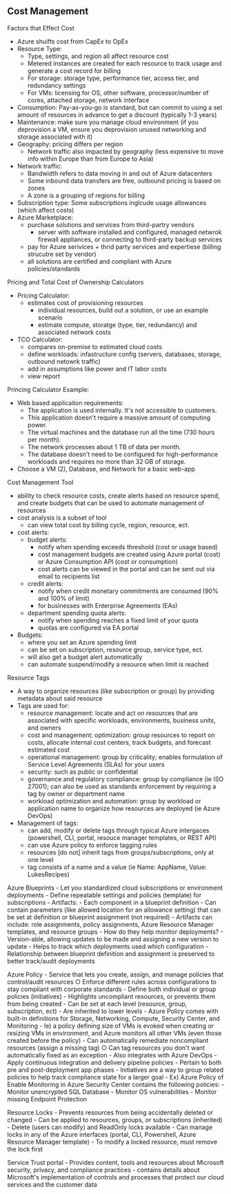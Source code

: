 ## Cost Management

Factors that Effect Cost
- Azure shuifts cost from CapEx to OpEx
- Resource Type:
  - Type, settings, and region all affect resource cost
  - Metered instances are created for each resource to track usage and generate a cost record for billing
  - For storage: storage type, performance tier, access tier, and redundancy settings
  - For VMs: licensing for OS, other software, processor/number of cores, attached storage, network interface
- Consumption: Pay-as-you-go is standard, but can commit to using a set amount of resources in advance to get a discount (typically 1-3 years)
- Maintenance: make sure you manage cloud environment (if you deprovision a VM, ensure you deprovision unused networking and storage associated with it)
- Geography: pricing differs per region
  - Network traffic also impacted by geography (less expensive to move info within Europe than from Europe to Asia)
- Network traffic:
  - Bandwidth refers to data moving in and out of Azure datacenters
  - Some inbound data transfers are free, outbound pricing is based on zones
  - A zone is a grouping of regions for billing
- Subscription type: Some subscriptions inglcude usage allowances (which affect costs)
- Azure Marketplace:
  - purchase solutions and services from third-partry vendors
    - server with software installed and configured, managed netwrok firewall appliances, or connecting to third-party backup services
  - pay for Azure serivices + thrid party services and expertiese (billing strucutre set by vendor)
  - all solutions are certified and compliant with Azure policies/standards

Pricing and Total Cost of Ownership Calculators
- Pricing Calculator:
  - estimates cost of provisioning resources
    - individual resources, build out a solution, or use an example scenario
    - estimate compute, storatge (type, tier, redundancy) and associated network costs
- TCO Calculator:
  - compares on-premise to estimated cloud costs
  - define workloads: infastructure config (servers, databases, storage, outbound netowrk traffic)
  - add in assumptions like power and IT labor costs
  - view report

Princing Calculator Example:
- Web based applicaiton requirements:
  - The application is used internally. It's not accessible to customers.
  - This application doesn't require a massive amount of computing power.
  - The virtual machines and the database run all the time (730 hours per month).
  - The network processes about 1 TB of data per month.
  - The database doesn't need to be configured for high-performance workloads and requires no more than 32 GB of storage.
- Choose a VM (2), Database, and Network for a basic web-app

Cost Management Tool
- ability to check resource costs, create alerts based on resource spend, and create budgets that can be used to automate management of resources
- cost analysis is a subset of tool
  - can view total cost by billing cycle, region, resource, ect.
- cost alerts:
  - budget alerts:
    - notify when spending exceeds threshold (cost or usage based)
    - cost management budgets are created using Azure portal (cost) or Azure Consumption API (cost or consumption)
    - cost alerts can be viewed in the portal and can be sent out via email to recipients list
  - credit alerts:
    - notify when credit monetary commitments are consumed (90% and 100% of limit)
    - for businesses with Enterprise Agreements (EAs)
  - department spending quota alerts:
    - notify when spending reaches a fixed limit of your quota
    - quotas are configured via EA portal
- Budgets:
  - where you set an Azure spending limit
  - can be set on subscription, resource group, service type, ect.
  - will also get a budget alert automatically
  - can automate suspend/modify a resource when limit is reached

Resource Tags
- A way to organize resources (like subscription or group) by providing metadata about said resource
- Tags are used for:
  - resource management: locate and act on resources that are associated with specific workloads, environments, business units, and owners
  - cost and management: optimization: group resources to report on costs, allocate internal cost centers, track budgets, and forecast estimated cost
  - operational management: group by criticality; enables formulation of Service Level Agreements (SLAs) for your users
  - security: such as public or confidential
  - governance and regulatory compliance: group by compliance (ie ISO 27001); can also be used as standards enforcement by requiring a tag by owner or
    department name
  - workload optimization and automation: group by workload or application name to organize how resources are deployed (ie Azure DevOps)
- Management of tags:
  - can add, modify or delete tags through typical Azure intergaces (powershell, CLI, portal, resouce manager templates, or REST API)
  - can use Azure policy to enforce tagging rules
  - resources [do not] inherit tags from groups/subscriptions, only at one level
  - tag consists of a name and a value (ie Name: AppName, Value: LukesRecipes)

Azure Blueprints
	- Let you standardized cloud subscriptions or environment deployments
	- Define repeatable settings and policies (template) for subscriptions
	- Artifacts:
		- Each component in a blueprint definition
		- Can contain parameters (like allowed location for an allowance setting) that can be set at definition or blueprint assignment (not required)
		- Artifacts can include: role assignments, policy assignments, Azure Resource Manager templates, and resource groups
	- How do they help monitor deployments?
		- Version-able, allowing updates to be made and assigning a new version to update
			- Helps to track which deployments used which configuration
		- Relationship between blueprint definition and assignment is preserved to better track/audit deployments

Azure Policy
	- Service that lets you create, assign, and manage policies that control/audit resources
		○ Enforce different rules across configurations to stay compliant with corporate standards
	- Define both individual or group policies (initiatives)
	- Highlights uncompliant resources, or prevents them from being created
	- Can be set at each level (resource, group, subscription, ect)
		- Are inherited to lower levels
	- Azure Policy comes with built-in definitions for Storage, Networking, Compute, Security Center, and Monitoring
		- Ie) a policy defining size of VMs is evoked when creating or resizing VMs in environment, and Azure monitors all other VMs (even those created before
      the policy)
	- Can automatically remediate noncompliant resources (assign a missing tag)
		○ Can tag resources you don't want automatically fixed as an exception
	- Also integrates with Azure DevOps
		- Apply continuous integration and delivery pipeline policies
		- Pertain to both pre and post-deployment app phases
	- Initiatives are a way to group related policies to help track compliance state for a larger goal
		- Ex) Azure Policy of Enable Monitoring in Azure Security Center contains the following policies:
			- Monitor unencrypted SQL Database
			- Monitor OS vulnerabilities
			- Monitor missing Endpoint Protection

Resource Locks
	- Prevents resources from being accidentally deleted or changed
	- Can be applied to resources, groups, or subscriptions (inherited)
	- Delete (users can modify) and ReadOnly locks available
	- Can manage locks in any of the Azure interfaces (portal, CLI, Powershell, Azure Resource Manager template)
	- To modify a locked resource, must remove the lock first
	
Service Trust portal
	- Provides content, tools and resources about Microsoft security, privacy, and compliance practices
	- contains details about Microsoft's implementation of controls and processes that protect our cloud services and the customer data

